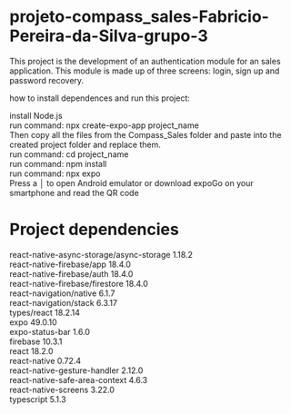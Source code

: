 # projeto-compass_sales-Fabricio-Pereira-da-Silva-grupo-3

This project is the development of an authentication module for an sales application. This module is made up of three screens: login, sign up and password recovery.<br>

how to install dependences and run this project:<br>

install Node.js<br>
run command: npx create-expo-app project_name<br>
Then copy all the files from the Compass_Sales folder and paste into the created project folder and replace them.<br>
run command: cd project_name<br>
run command: npm install<br>
run command: npx expo<br>
Press a │ to open Android emulator or download expoGo on your smartphone and read the QR code<br>

# Project dependencies
react-native-async-storage/async-storage 1.18.2<br>
react-native-firebase/app 18.4.0<br>
react-native-firebase/auth 18.4.0<br>
react-native-firebase/firestore 18.4.0<br>
react-navigation/native 6.1.7<br>
react-navigation/stack 6.3.17<br>
types/react 18.2.14<br>
expo 49.0.10<br>
expo-status-bar 1.6.0<br>
firebase 10.3.1<br>
react 18.2.0<br>
react-native 0.72.4<br>
react-native-gesture-handler 2.12.0<br>
react-native-safe-area-context 4.6.3<br>
react-native-screens 3.22.0<br>
typescript 5.1.3<br>
